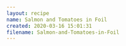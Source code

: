 ```yaml
---
layout: recipe
name: Salmon and Tomatoes in Foil
created: 2020-03-16 15:01:31
filename: Salmon-and-Tomatoes-in-Foil
---
```


